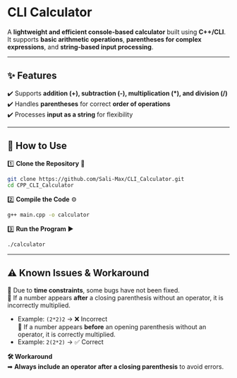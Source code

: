 # CLI Calculator  
A **lightweight and efficient console-based calculator** built using **C++/CLI**.  
It supports **basic arithmetic operations**, **parentheses for complex expressions**, and **string-based input processing**.  


---

## ✨ Features  
✔️ Supports **addition (+), subtraction (-), multiplication (*), and division (/)**  
✔️ Handles **parentheses** for correct **order of operations**  
✔️ Processes **input as a string** for flexibility  

---

## 🚀 How to Use  
1️⃣ **Clone the Repository** 🔹  
```bash
git clone https://github.com/Sali-Max/CLI_Calculator.git
cd CPP_CLI_Calculator
```
2️⃣ **Compile the Code** ⚙️  
```bash
g++ main.cpp -o calculator
```
3️⃣ **Run the Program** ▶️  
```bash
./calculator
```

---

## ⚠️ Known Issues & Workaround  
🔸 Due to **time constraints**, some bugs have not been fixed.  
🔸 If a number appears **after** a closing parenthesis without an operator, it is incorrectly multiplied.  
   - Example: `(2*2)2` → ❌ Incorrect  
🔸 If a number appears **before** an opening parenthesis without an operator, it is correctly multiplied.  
   - Example: `2(2*2)` → ✅ Correct  

**🛠 Workaround**  
➡ **Always include an operator after a closing parenthesis** to avoid errors.  
